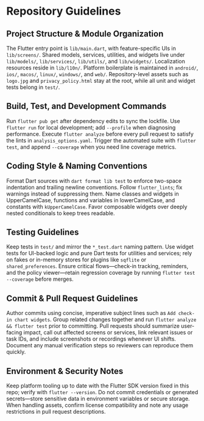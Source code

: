 # Repository Guidelines

## Project Structure & Module Organization
The Flutter entry point is `lib/main.dart`, with feature-specific UIs in `lib/screens/`. Shared models, services, utilities, and widgets live under `lib/models/`, `lib/services/`, `lib/utils/`, and `lib/widgets/`. Localization resources reside in `lib/l10n/`. Platform boilerplate is maintained in `android/`, `ios/`, `macos/`, `linux/`, `windows/`, and `web/`. Repository-level assets such as `logo.jpg` and `privacy_policy.html` stay at the root, while all unit and widget tests belong in `test/`.

## Build, Test, and Development Commands
Run `flutter pub get` after dependency edits to sync the lockfile. Use `flutter run` for local development; add `--profile` when diagnosing performance. Execute `flutter analyze` before every pull request to satisfy the lints in `analysis_options.yaml`. Trigger the automated suite with `flutter test`, and append `--coverage` when you need line coverage metrics.

## Coding Style & Naming Conventions
Format Dart sources with `dart format lib test` to enforce two-space indentation and trailing newline conventions. Follow `flutter_lints`; fix warnings instead of suppressing them. Name classes and widgets in UpperCamelCase, functions and variables in lowerCamelCase, and constants with `kUpperCamelCase`. Favor composable widgets over deeply nested conditionals to keep trees readable.

## Testing Guidelines
Keep tests in `test/` and mirror the `*_test.dart` naming pattern. Use widget tests for UI-backed logic and pure Dart tests for utilities and services; rely on fakes or in-memory stores for plugins like `sqflite` or `shared_preferences`. Ensure critical flows—check-in tracking, reminders, and the policy viewer—retain regression coverage by running `flutter test --coverage` before merges.

## Commit & Pull Request Guidelines
Author commits using concise, imperative subject lines such as `Add check-in chart widgets`. Group related changes together and run `flutter analyze && flutter test` prior to committing. Pull requests should summarize user-facing impact, call out affected screens or services, link relevant issues or task IDs, and include screenshots or recordings whenever UI shifts. Document any manual verification steps so reviewers can reproduce them quickly.

## Environment & Security Notes
Keep platform tooling up to date with the Flutter SDK version fixed in this repo; verify with `flutter --version`. Do not commit credentials or generated secrets—store sensitive data in environment variables or secure storage. When handling assets, confirm license compatibility and note any usage restrictions in pull request descriptions.

